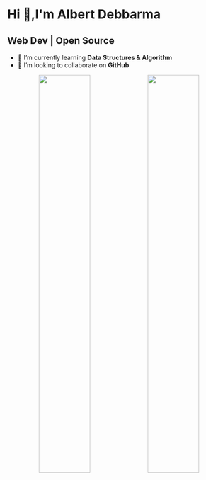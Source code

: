 # Hi 👋,I'm Albert Debbarma

## **Web Dev | Open Source**

- 🌱 I’m currently learning **Data Structures & Algorithm**
- 👯 I’m looking to collaborate on **GitHub** 


<!--
**

Here are some ideas to get you started:
- 📫 How to reach me: [*My Bio*](https://linktr.ee/BushraNazish)
- 😄 Pronouns: **She/Her**
- ⚡ Fun fact: *I am a **Fitness Enthusiast***

- 🔭 I’m currently working on ...
- 🌱 I’m currently learning ...
- 👯 I’m looking to collaborate on ...
- 🤔 I’m looking for help with ...
- 💬 Ask me about ...
- 📫 How to reach me: ...
- 😄 Pronouns: ...
- ⚡ Fun fact: ...
-->

<p align="center">
   <img width="48%" src="https://github-readme-stats.vercel.app/api?username=Albert-Debbarma&show_icons=true&theme=tokyonight" />
   <img width="48%" src="https://github-readme-streak-stats.herokuapp.com/?user=Albert-Debbarma&theme=tokyonight" />
</p>

